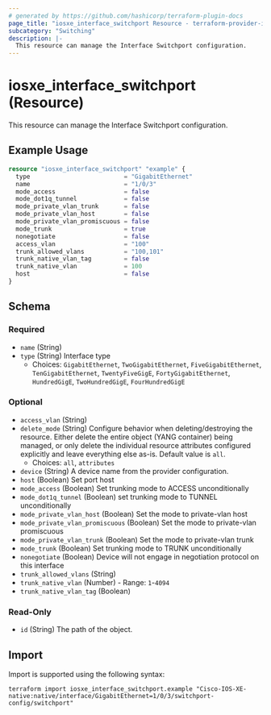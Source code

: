 ```yaml
---
# generated by https://github.com/hashicorp/terraform-plugin-docs
page_title: "iosxe_interface_switchport Resource - terraform-provider-iosxe"
subcategory: "Switching"
description: |-
  This resource can manage the Interface Switchport configuration.
---
```


# iosxe_interface_switchport (Resource)

This resource can manage the Interface Switchport configuration.

## Example Usage

```terraform
resource "iosxe_interface_switchport" "example" {
  type                          = "GigabitEthernet"
  name                          = "1/0/3"
  mode_access                   = false
  mode_dot1q_tunnel             = false
  mode_private_vlan_trunk       = false
  mode_private_vlan_host        = false
  mode_private_vlan_promiscuous = false
  mode_trunk                    = true
  nonegotiate                   = false
  access_vlan                   = "100"
  trunk_allowed_vlans           = "100,101"
  trunk_native_vlan_tag         = false
  trunk_native_vlan             = 100
  host                          = false
}
```

<!-- schema generated by tfplugindocs -->
## Schema

### Required

- `name` (String)
- `type` (String) Interface type
  - Choices: `GigabitEthernet`, `TwoGigabitEthernet`, `FiveGigabitEthernet`, `TenGigabitEthernet`, `TwentyFiveGigE`, `FortyGigabitEthernet`, `HundredGigE`, `TwoHundredGigE`, `FourHundredGigE`

### Optional

- `access_vlan` (String)
- `delete_mode` (String) Configure behavior when deleting/destroying the resource. Either delete the entire object (YANG container) being managed, or only delete the individual resource attributes configured explicitly and leave everything else as-is. Default value is `all`.
  - Choices: `all`, `attributes`
- `device` (String) A device name from the provider configuration.
- `host` (Boolean) Set port host
- `mode_access` (Boolean) Set trunking mode to ACCESS unconditionally
- `mode_dot1q_tunnel` (Boolean) set trunking mode to TUNNEL unconditionally
- `mode_private_vlan_host` (Boolean) Set the mode to private-vlan host
- `mode_private_vlan_promiscuous` (Boolean) Set the mode to private-vlan promiscuous
- `mode_private_vlan_trunk` (Boolean) Set the mode to private-vlan trunk
- `mode_trunk` (Boolean) Set trunking mode to TRUNK unconditionally
- `nonegotiate` (Boolean) Device will not engage in negotiation protocol on this interface
- `trunk_allowed_vlans` (String)
- `trunk_native_vlan` (Number) - Range: `1`-`4094`
- `trunk_native_vlan_tag` (Boolean)

### Read-Only

- `id` (String) The path of the object.

## Import

Import is supported using the following syntax:

```shell
terraform import iosxe_interface_switchport.example "Cisco-IOS-XE-native:native/interface/GigabitEthernet=1/0/3/switchport-config/switchport"
```
